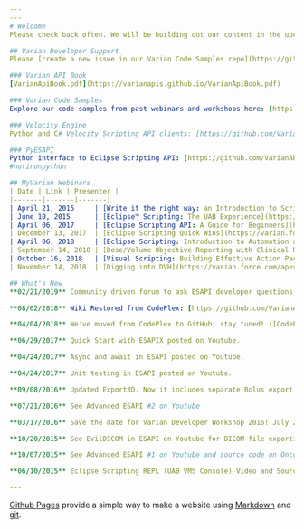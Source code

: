 ```yaml
---
---
# Welcome
Please check back often. We will be building out our content in the upcoming months. We are also building out content on [our Wiki](https://github.com/VarianAPIs/Varian-Code-Samples/wiki).

## Varian Developer Support
Please [create a new issue in our Varian Code Samples repo](https://github.com/VarianAPIs/Varian-Code-Samples/issues/new) or e-mail eclipsedeveloper@varian.com. Stay tuned for our new "live chat" gitter community.

### Varian API Book
[VarianApiBook.pdf](https://varianapis.github.io/VarianApiBook.pdf)

### Varian Code Samples
Explore our code samples from past webinars and workshops here: [https://github.com/VarianAPIs/Varian-Code-Samples](https://github.com/VarianAPIs/Varian-Code-Samples)

### Velocity Engine
Python and C# Velocity Scripting API clients: [https://github.com/VarianAPIs/VelocityEngine](https://github.com/VarianAPIs/VelocityEngine)

### PyESAPI
Python interface to Eclipse Scripting API: [https://github.com/VarianAPIs/PyESAPI](https://github.com/VarianAPIs/PyESAPI)
#notironpython

## MyVarian Webinars
| Date | Link | Presenter |
|-------|-------|-------|
| April 21, 2015     | [Write it the right way: an Introduction to Scripting](https://varian.force.com/apex/CpWebSummary?id=a0OE000000XlRbQMAV) | Wayne Keranen, Varian Medical Systems |
| June 10, 2015      | [Eclipse™ Scripting: The UAB Experience](https://varian.force.com/apex/CpWebSummary?id=a0O4400000t07HKEAY) | Rex Cardan, PhD, University of Alabama - Birmingham |
| April 06, 2017     | [Eclipse Scripting API: A Guide for Beginners](https://varian.force.com/apex/CpWebSummary?id=a0O4400000rkenrEAA) | Lane Hayes, PhD, Cone Health (Greensboro, NC) |
| December 13, 2017  | [Eclipse Scripting Quick Wins](https://varian.force.com/apex/CpWebSummary?id=a0O4400000t07HKEAY)| Matt Schmidt, Varian Medical Systems |
| April 06, 2018     | [Eclipse Scripting: Introduction to Automation and Visual Scripting](https://varian.force.com/apex/CpWebSummary?id=a0O4400000t0dKxEAI) | Wayne Keranen, Varian Medical Systems |
| September 14, 2018 | [Dose/Volume Objective Reporting with Clinical Protocols, Scripting and More...](https://varian.force.com/apex/CpWebSummary?id=a0O4400000u4m9XEAQ) | Sean Hames, Varian Medical Systems |
| October 16, 2018   | [Visual Scripting: Building Effective Action Packs](https://varian.force.com/apex/CpWebSummary?id=a0O4400000u4ntiEAA) | Matt Schmidt, Varian Medical Systems |
| November 14, 2018  | [Digging into DVH](https://varian.force.com/apex/CpWebSummary?id=a0O4400000u4tRVEAY) | Rex Cardan, PhD, University of Alabama - Birmingham |

## What's New
**02/21/2019** Community driven forum to ask ESAPI developer questions, promote open source code, and engage in discussion involving clinical scripting posted to reddit.com in the [ESAPI SubReddit](https://www.reddit.com/r/esapi/)

**08/02/2018** Wiki Restored from CodePlex: [https://github.com/VarianAPIs/Varian-Code-Samples/wiki](https://github.com/VarianAPIs/Varian-Code-Samples/wiki)

**04/04/2018** We've moved from CodePlex to GitHub, stay tuned! ([CodePlex Archive](https://archive.codeplex.com/?p=variandeveloper))

**06/29/2017** Quick Start with ESAPIX posted on Youtube.

**04/24/2017** Async and await in ESAPI posted on Youtube.

**04/24/2017** Unit testing in ESAPI posted on Youtube.

**09/08/2016** Updated Export3D. Now it includes separate Bolus export with vertex normals, for 3D printing. Thank you Nathan Smela! 

**07/21/2016** See Advanced ESAPI #2 on Youtube

**03/17/2016** Save the date for Varian Developer Workshop 2016! July 29th & 30th, Washington, D.C.

**10/20/2015** See EvilDICOM in ESAPI on Youtube for DICOM file exporting.

**10/07/2015** See Advanced ESAPI #1 on Youtube and source code on Oncopeer.com

**06/10/2015** Eclipse Scripting REPL (UAB VMS Console) Video and Source Code Posted

---
```

[Github Pages](https://pages.github.com) provide a simple way to make a
website using
[Markdown](https://daringfireball.net/projects/markdown/) and
[git](https://git-scm.com).
